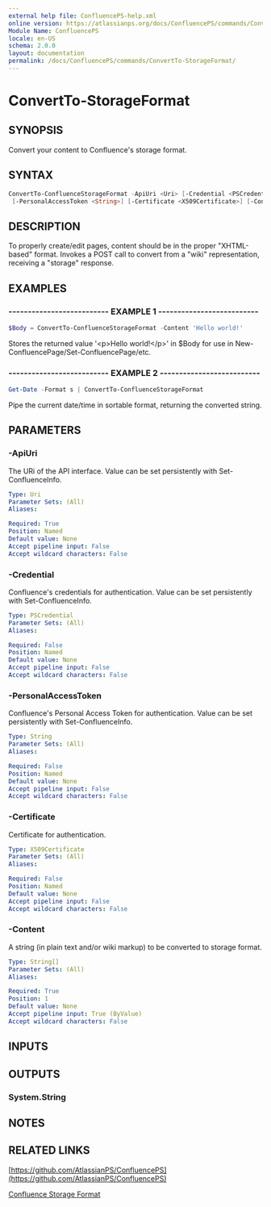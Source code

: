```yaml
---
external help file: ConfluencePS-help.xml
online version: https://atlassianps.org/docs/ConfluencePS/commands/ConvertTo-StorageFormat/
Module Name: ConfluencePS
locale: en-US
schema: 2.0.0
layout: documentation
permalink: /docs/ConfluencePS/commands/ConvertTo-StorageFormat/
---
```

# ConvertTo-StorageFormat

## SYNOPSIS

Convert your content to Confluence's storage format.

## SYNTAX

```powershell
ConvertTo-ConfluenceStorageFormat -ApiUri <Uri> [-Credential <PSCredential>]
 [-PersonalAccessToken <String>] [-Certificate <X509Certificate>] [-Content] <String[]>
```

## DESCRIPTION

To properly create/edit pages, content should be in the proper "XHTML-based" format.
Invokes a POST call to convert from a "wiki" representation, receiving a "storage" response.

## EXAMPLES

### -------------------------- EXAMPLE 1 --------------------------

```powershell
$Body = ConvertTo-ConfluenceStorageFormat -Content 'Hello world!'
```

Stores the returned value '\<p\>Hello world!\</p\>' in $Body for use
in New-ConfluencePage/Set-ConfluencePage/etc.

### -------------------------- EXAMPLE 2 --------------------------

```powershell
Get-Date -Format s | ConvertTo-ConfluenceStorageFormat
```

Pipe the current date/time in sortable format, returning the converted string.

## PARAMETERS

### -ApiUri

The URi of the API interface.
Value can be set persistently with Set-ConfluenceInfo.

```yaml
Type: Uri
Parameter Sets: (All)
Aliases:

Required: True
Position: Named
Default value: None
Accept pipeline input: False
Accept wildcard characters: False
```

### -Credential

Confluence's credentials for authentication.
Value can be set persistently with Set-ConfluenceInfo.

```yaml
Type: PSCredential
Parameter Sets: (All)
Aliases:

Required: False
Position: Named
Default value: None
Accept pipeline input: False
Accept wildcard characters: False
```

### -PersonalAccessToken

Confluence's Personal Access Token for authentication.
Value can be set persistently with Set-ConfluenceInfo.

```yaml
Type: String
Parameter Sets: (All)
Aliases:

Required: False
Position: Named
Default value: None
Accept pipeline input: False
Accept wildcard characters: False
```

### -Certificate

Certificate for authentication.

```yaml
Type: X509Certificate
Parameter Sets: (All)
Aliases:

Required: False
Position: Named
Default value: None
Accept pipeline input: False
Accept wildcard characters: False
```

### -Content

A string (in plain text and/or wiki markup) to be converted to storage format.

```yaml
Type: String[]
Parameter Sets: (All)
Aliases:

Required: True
Position: 1
Default value: None
Accept pipeline input: True (ByValue)
Accept wildcard characters: False
```

## INPUTS

## OUTPUTS

### System.String

## NOTES

## RELATED LINKS

[https://github.com/AtlassianPS/ConfluencePS](https://github.com/AtlassianPS/ConfluencePS)

[Confluence Storage Format](https://confluence.atlassian.com/confcloud/confluence-storage-format-724765084.html)
